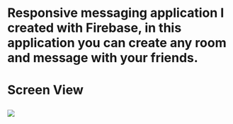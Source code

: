 <!-- ## Authentication (Kimlik Doğrulama)
- Kullnıcının kimliğini doğrulama aşaması
- Kullanıcın sahip olduğu google hesabı veya
- Eposta şifre ile kimliğini doğrulayabiliriz

## Authorization (Yetkilendirme)
- Kulanınıcın kimliğine göre uygulama
- İçerisndeki erişimlerini kısatlama -->

<h1>Responsive messaging application I created with Firebase, in this application you can create any room and message with your friends.<h1>

Screen View

<img src="./src/assets/Firebase-Chat.gif"/>